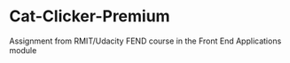 # Cat-Clicker-Premium
Assignment from RMIT/Udacity FEND course in the Front End Applications module
